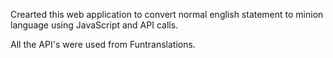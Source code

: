 Crearted this web application to convert normal english statement to minion language using JavaScript and API calls.

All the API's were used from Funtranslations.